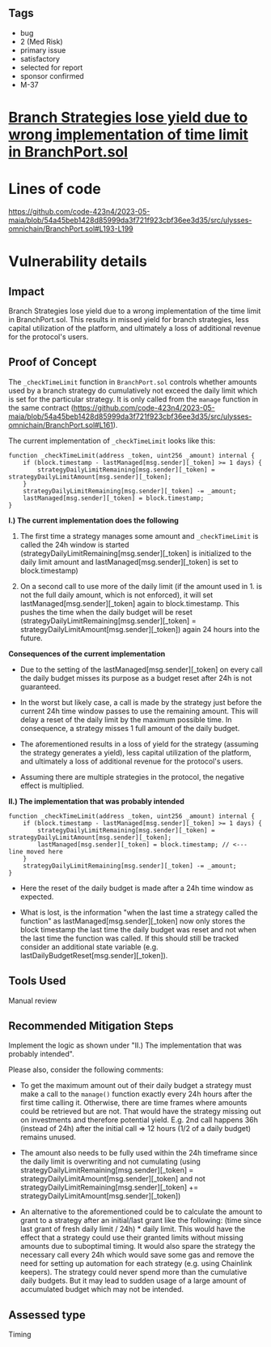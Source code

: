 ## Tags

- bug
- 2 (Med Risk)
- primary issue
- satisfactory
- selected for report
- sponsor confirmed
- M-37

# [Branch Strategies lose yield due to wrong implementation of time limit in BranchPort.sol](https://github.com/code-423n4/2023-05-maia-findings/issues/264) 

# Lines of code

https://github.com/code-423n4/2023-05-maia/blob/54a45beb1428d85999da3f721f923cbf36ee3d35/src/ulysses-omnichain/BranchPort.sol#L193-L199


# Vulnerability details

## Impact
Branch Strategies lose yield due to a wrong implementation of the time limit in BranchPort.sol. This results in missed yield for branch strategies, less capital utilization of the platform, and ultimately a loss of additional revenue for the protocol's users.

## Proof of Concept

The `_checkTimeLimit` function in `BranchPort.sol` controls whether amounts used by a branch strategy do cumulatively not exceed the daily limit which is set for the particular strategy. It is only called from the `manage` function in the same contract (https://github.com/code-423n4/2023-05-maia/blob/54a45beb1428d85999da3f721f923cbf36ee3d35/src/ulysses-omnichain/BranchPort.sol#L161).

The current implementation of `_checkTimeLimit` looks like this:

```Solidity
function _checkTimeLimit(address _token, uint256 _amount) internal {
    if (block.timestamp - lastManaged[msg.sender][_token] >= 1 days) {
        strategyDailyLimitRemaining[msg.sender][_token] = strategyDailyLimitAmount[msg.sender][_token];
    }
    strategyDailyLimitRemaining[msg.sender][_token] -= _amount;
    lastManaged[msg.sender][_token] = block.timestamp;
}
```

**I.) The current implementation does the following**

1. The first time a strategy manages some amount and `_checkTimeLimit` is called the 24h window is started (strategyDailyLimitRemaining[msg.sender][_token] is initialized to the daily limit amount and lastManaged[msg.sender][_token] is set to block.timestamp)

2. On a second call to use more of the daily limit (if the amount used in 1. is not the full daily amount, which is not enforced), it will set lastManaged[msg.sender][_token] again to block.timestamp. This pushes the time when the daily budget will be reset (strategyDailyLimitRemaining[msg.sender][_token] = strategyDailyLimitAmount[msg.sender][_token]) again 24 hours into the future.

**Consequences of the current implementation**

- Due to the setting of the lastManaged[msg.sender][_token] on every call the daily budget misses its purpose as a budget reset after 24h is not guaranteed.

- In the worst but likely case, a call is made by the strategy just before the current 24h time window passes to use the remaining amount. This will delay a reset of the daily limit by the maximum possible time. In consequence, a strategy misses 1 full amount of the daily budget.

- The aforementioned results in a loss of yield for the strategy (assuming the strategy generates a yield), less capital utilization of the platform, and ultimately a loss of additional revenue for the protocol's users.

- Assuming there are multiple strategies in the protocol, the negative effect is multiplied.

**II.) The implementation that was probably intended**

```Solidity
function _checkTimeLimit(address _token, uint256 _amount) internal {
    if (block.timestamp - lastManaged[msg.sender][_token] >= 1 days) {
        strategyDailyLimitRemaining[msg.sender][_token] = strategyDailyLimitAmount[msg.sender][_token];
        lastManaged[msg.sender][_token] = block.timestamp; // <--- line moved here
    }
    strategyDailyLimitRemaining[msg.sender][_token] -= _amount;
}
```

- Here the reset of the daily budget is made after a 24h time window as expected.

- What is lost, is the information "when the last time a strategy called the function" as lastManaged[msg.sender][_token] now only stores the block timestamp the last time the daily budget was reset and not when the last time the function was called. If this should still be tracked consider an additional state variable (e.g. lastDailyBudgetReset[msg.sender][_token]).

## Tools Used
Manual review

## Recommended Mitigation Steps

Implement the logic as shown under "II.) The implementation that was probably intended".

Please also, consider the following comments:

- To get the maximum amount out of their daily budget a strategy must make a call to the `manage()` function exactly every 24h hours after the first time calling it. Otherwise, there are time frames where amounts could be retrieved but are not. That would have the strategy missing out on investments and therefore potential yield. E.g. 2nd call happens 36h (instead of 24h) after the initial call => 12 hours (1/2 of a daily budget) remains unused.

- The amount also needs to be fully used within the 24h timeframe since the daily limit is overwriting and not cumulating (using strategyDailyLimitRemaining[msg.sender][_token] = strategyDailyLimitAmount[msg.sender][_token] and not strategyDailyLimitRemaining[msg.sender][_token] += strategyDailyLimitAmount[msg.sender][_token])

- An alternative to the aforementioned could be to calculate the amount to grant to a strategy after an initial/last grant like the following: (time since last grant of fresh daily limit / 24h) * daily limit. This would have the effect that a strategy could use their granted limits without missing amounts due to suboptimal timing. It would also spare the strategy the necessary call every 24h which would save some gas and remove the need for setting up automation for each strategy (e.g. using Chainlink keepers). The strategy could never spend more than the cumulative daily budgets. But it may lead to  sudden usage of a large amount of accumulated budget which may not be intended.


## Assessed type

Timing